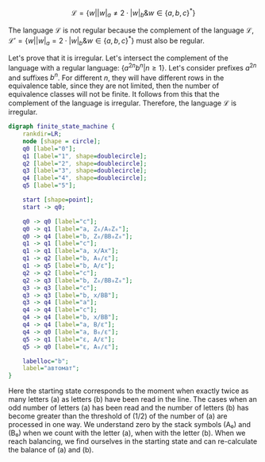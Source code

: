 
$$\mathcal{L} = \{w \Big| |w|_a \neq 2 \cdot |w|_b \& w \in \{a,b,c\}^* \}$$

The language $\mathcal{L}$ is not regular because the complement of the language $\mathcal{L}$, $\mathcal{L'} = \{w \Big| |w|_a = 2 \cdot |w|_b \& w \in \{a,b,c\}^* \}$ must also be regular.

Let's prove that it is irregular. Let's intersect the complement of the language with a regular language: $\{a^{2n}b^n | n \geq 1\}$. Let's consider prefixes $a^{2n}$ and suffixes $b^n$. For different $n$, they will have different rows in the equivalence table, since they are not limited, then the number of equivalence classes will not be finite. It follows from this that the complement of the language is irregular. Therefore, the language $\mathcal{L}$ is irregular.

```dot
digraph finite_state_machine {
    rankdir=LR;
    node [shape = circle];
    q0 [label="0"];
    q1 [label="1", shape=doublecircle];
    q2 [label="2", shape=doublecircle];
    q3 [label="3", shape=doublecircle];
    q4 [label="4", shape=doublecircle];
    q5 [label="5"];

    start [shape=point];
    start -> q0;

    q0 -> q0 [label="c"];
    q0 -> q1 [label="a, Z₀/A₀Z₀"];
    q0 -> q4 [label="b, Z₀/BB₀Z₀"];
    q1 -> q1 [label="c"];
    q1 -> q1 [label="a, x/Ax"];
    q1 -> q2 [label="b, A₀/ε"];
    q1 -> q5 [label="b, A/ε"];
    q2 -> q2 [label="c"];
    q2 -> q3 [label="b, Z₀/BB₀Z₀"];
    q3 -> q3 [label="c"];
    q3 -> q3 [label="b, x/BB"];
    q3 -> q4 [label="a"];
    q4 -> q4 [label="c"];
    q4 -> q4 [label="b, x/BB"];
    q4 -> q4 [label="a, B/ε"];
    q4 -> q0 [label="a, B₀/ε"];
    q5 -> q1 [label="ε, A/ε"];
    q5 -> q0 [label="ε, A₀/ε"];

    labelloc="b";
    label="автомат";
}
```

Here the starting state corresponds to the moment when exactly twice as many letters (a) as letters (b) have been read in the line. The cases when an odd number of letters (a) has been read and the number of letters (b) has become greater than the threshold of (1/2) of the number of (a) are processed in one way. We understand zero by the stack symbols (A₀) and (B₀) when we count with the letter (a), when with the letter (b). When we reach balancing, we find ourselves in the starting state and can re-calculate the balance of (a) and (b).